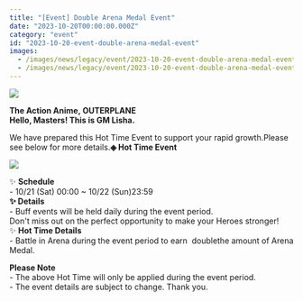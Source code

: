 ```yaml
---
title: "[Event] Double Arena Medal Event"
date: "2023-10-20T00:00:00.000Z"
category: "event"
id: "2023-10-20-event-double-arena-medal-event"
images:
  - /images/news/legacy/event/2023-10-20-event-double-arena-medal-event/f3d0089fb56f4aafacb0b08fe301e638.webp
  - /images/news/legacy/event/2023-10-20-event-double-arena-medal-event/8b6b9a73760e4efabe5e569fc041d38c_002.webp
---
```


![](/images/news/legacy/event/2023-10-20-event-double-arena-medal-event/f3d0089fb56f4aafacb0b08fe301e638.webp)  
  
**The Action Anime, OUTERPLANE  
Hello, Masters! This is GM Lisha.**  
  
We have prepared this Hot Time Event to support your rapid growth.Please see below for more details.**◈ Hot Time Event**

![](/images/news/legacy/event/2023-10-20-event-double-arena-medal-event/8b6b9a73760e4efabe5e569fc041d38c_002.webp)

  
✨ **Schedule**  
\- 10/21 (Sat) 00:00 ~ 10/22 (Sun)23:59  
**✨ Details**  
\- Buff events will be held daily during the event period.  
Don't miss out on the perfect opportunity to make your Heroes stronger!✨ **Hot Time Details**  
\- Battle in Arena during the event period to earn  doublethe amount of Arena Medal.

  
**Please Note**    
\- The above Hot Time will only be applied during the event period.  
\- The event details are subject to change. Thank you.
